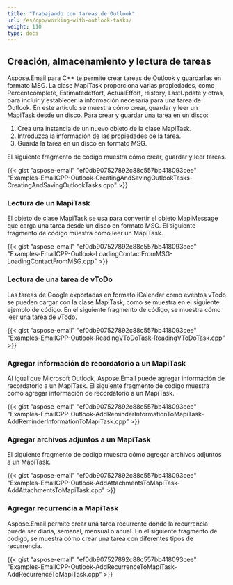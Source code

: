 ```yaml
---
title: "Trabajando con tareas de Outlook"
url: /es/cpp/working-with-outlook-tasks/
weight: 110
type: docs
---
```


## **Creación, almacenamiento y lectura de tareas**
Aspose.Email para C++ te permite crear tareas de Outlook y guardarlas en formato MSG. La clase MapiTask proporciona varias propiedades, como Percentcomplete, Estimatedeffort, ActualEffort, History, LastUpdate y otras, para incluir y establecer la información necesaria para una tarea de Outlook. En este artículo se muestra cómo crear, guardar y leer un MapiTask desde un disco. Para crear y guardar una tarea en un disco:

1. Crea una instancia de un nuevo objeto de la clase MapiTask.
1. Introduzca la información de las propiedades de la tarea.
1. Guarda la tarea en un disco en formato MSG.

El siguiente fragmento de código muestra cómo crear, guardar y leer tareas.



{{< gist "aspose-email" "ef0db907527892c88c557bb418093cee" "Examples-EmailCPP-Outlook-CreatingAndSavingOutlookTasks-CreatingAndSavingOutlookTasks.cpp" >}}
### **Lectura de un MapiTask**
El objeto de clase MapiTask se usa para convertir el objeto MapiMessage que carga una tarea desde un disco en formato MSG. El siguiente fragmento de código muestra cómo leer un MapiTask.



{{< gist "aspose-email" "ef0db907527892c88c557bb418093cee" "Examples-EmailCPP-Outlook-LoadingContactFromMSG-LoadingContactFromMSG.cpp" >}}
### **Lectura de una tarea de vToDo**
Las tareas de Google exportadas en formato iCalendar como eventos vTodo se pueden cargar con la clase MapiTask, como se muestra en el siguiente ejemplo de código. En el siguiente fragmento de código, se muestra cómo leer una tarea de vTodo.



{{< gist "aspose-email" "ef0db907527892c88c557bb418093cee" "Examples-EmailCPP-Outlook-ReadingVToDoTask-ReadingVToDoTask.cpp" >}}
### **Agregar información de recordatorio a un MapiTask**
Al igual que Microsoft Outlook, Aspose.Email puede agregar información de recordatorio a un MapiTask. El siguiente fragmento de código muestra cómo agregar información de recordatorio a un MapiTask.



{{< gist "aspose-email" "ef0db907527892c88c557bb418093cee" "Examples-EmailCPP-Outlook-AddReminderInformationToMapiTask-AddReminderInformationToMapiTask.cpp" >}}
### **Agregar archivos adjuntos a un MapiTask**
El siguiente fragmento de código muestra cómo agregar archivos adjuntos a un MapiTask.



{{< gist "aspose-email" "ef0db907527892c88c557bb418093cee" "Examples-EmailCPP-Outlook-AddAttachmentsToMapiTask-AddAttachmentsToMapiTask.cpp" >}}
### **Agregar recurrencia a MapiTask**
Aspose.Email permite crear una tarea recurrente donde la recurrencia puede ser diaria, semanal, mensual o anual. En el siguiente fragmento de código, se muestra cómo crear una tarea con diferentes tipos de recurrencia.



{{< gist "aspose-email" "ef0db907527892c88c557bb418093cee" "Examples-EmailCPP-Outlook-AddRecurrenceToMapiTask-AddRecurrenceToMapiTask.cpp" >}}
